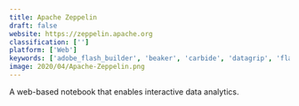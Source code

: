 ```yaml
---
title: Apache Zeppelin
draft: false 
website: https://zeppelin.apache.org
classification: ['']
platform: ['Web']
keywords: ['adobe_flash_builder', 'beaker', 'carbide', 'datagrip', 'flashdevelop', 'goland', 'idl', 'labwindows/cvi', 'omnis_studio', 'qt_creator', 'visual_studio_app_center', 'webstorm', 'ipython', 'nteract', 'repl.it']
image: 2020/04/Apache-Zeppelin.png
---
```

A web-based notebook that enables interactive data analytics.